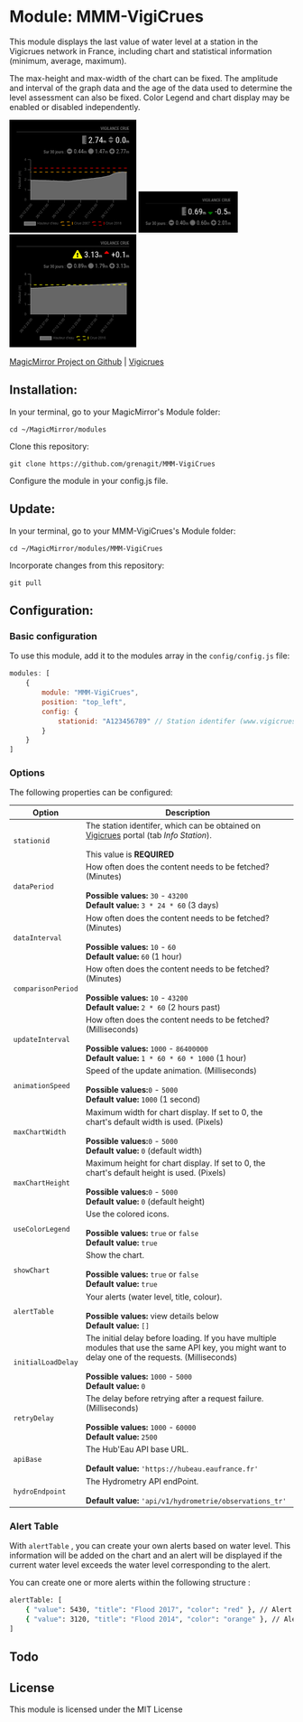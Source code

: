 # Module: MMM-VigiCrues
This module displays the last value of water level at a station in the Vigicrues network in France, including chart and statistical information (minimum, average, maximum).

The max-height and max-width of the chart can be fixed. The amplitude and interval of the graph data and the age of the data used to determine the level assessment can also be fixed. Color Legend and chart display may be enabled or disabled independently.

<p align="left">
<img alt="MMM-VigiCrues Screenshot #1" src="MMM-VigiCrues_screenshot1.png" height="200px">
<img alt="MMM-VigiCrues Screenshot #2" src="MMM-VigiCrues_screenshot2.png" height="73px">
<img alt="MMM-VigiCrues Screenshot #3" src="MMM-VigiCrues_screenshot3.png" height="200px">
</p>

[MagicMirror Project on Github](https://github.com/MichMich/MagicMirror) | [Vigicrues](https://www.vigicrues.gouv.fr/)

## Installation:

In your terminal, go to your MagicMirror's Module folder:

```shell
cd ~/MagicMirror/modules
```
Clone this repository:
```shell
git clone https://github.com/grenagit/MMM-VigiCrues
```

Configure the module in your config.js file.

## Update:

In your terminal, go to your MMM-VigiCrues's Module folder:

```shell
cd ~/MagicMirror/modules/MMM-VigiCrues
```
Incorporate changes from this repository:
```shell
git pull
```

## Configuration:

### Basic configuration

To use this module, add it to the modules array in the `config/config.js` file:
```javascript
modules: [
	{
		module: "MMM-VigiCrues",
		position: "top_left",
		config: {
			stationid: "A123456789" // Station identifer (www.vigicrues.gouv.fr)
		}
	}
]
```
### Options

The following properties can be configured:


| Option                       | Description
| ---------------------------- | -----------
| `stationid`                  | The station identifer, which can be obtained on [Vigicrues](https://www.vigicrues.gouv.fr) portal (tab *Info Station*). <br><br>  This value is **REQUIRED**
| `dataPeriod`            		 | How often does the content needs to be fetched? (Minutes) <br><br> **Possible values:** `30` - `43200` <br> **Default value:** `3 * 24 * 60` (3 days)
| `dataInterval`               | How often does the content needs to be fetched? (Minutes) <br><br> **Possible values:** `10` - `60` <br> **Default value:** `60` (1 hour)
| `comparisonPeriod`           | How often does the content needs to be fetched? (Minutes) <br><br> **Possible values:** `10` - `43200` <br> **Default value:** `2 * 60` (2 hours past)
| `updateInterval`             | How often does the content needs to be fetched? (Milliseconds) <br><br> **Possible values:** `1000` - `86400000` <br> **Default value:** `1 * 60 * 60 * 1000` (1 hour)
| `animationSpeed`             | Speed of the update animation. (Milliseconds) <br><br> **Possible values:**`0` - `5000` <br> **Default value:** `1000` (1 second)
| `maxChartWidth`              | Maximum width for chart display. If set to 0, the chart's default width is used. (Pixels) <br><br> **Possible values:**`0` - `5000` <br> **Default value:** `0` (default width)
| `maxChartHeight`             | Maximum height for chart display. If set to 0, the chart's default height is used. (Pixels) <br><br> **Possible values:**`0` - `5000` <br> **Default value:** `0` (default height)
| `useColorLegend`             | Use the colored icons. <br><br> **Possible values:** `true` or `false` <br> **Default value:** `true`
| `showChart`             		 | Show the chart. <br><br> **Possible values:** `true` or `false` <br> **Default value:** `true`
| `alertTable`             		 | Your alerts (water level, title, colour). <br><br> **Possible values:** view details below <br> **Default value:** `[]`
| `initialLoadDelay`           | The initial delay before loading. If you have multiple modules that use the same API key, you might want to delay one of the requests. (Milliseconds) <br><br> **Possible values:** `1000` - `5000` <br> **Default value:**  `0`
| `retryDelay`                 | The delay before retrying after a request failure. (Milliseconds) <br><br> **Possible values:** `1000` - `60000` <br> **Default value:**  `2500`
| `apiBase`                    | The Hub'Eau API base URL. <br><br> **Default value:**  `'https://hubeau.eaufrance.fr'`
| `hydroEndpoint`              | The Hydrometry API endPoint. <br><br> **Default value:**  `'api/v1/hydrometrie/observations_tr'`

### Alert Table

With `alertTable` , you can create your own alerts based on water level. This information will be added on the chart and an alert will be displayed if the current water level exceeds the water level corresponding to the alert.

You can create one or more alerts within the following structure :

```sh
alertTable: [
	{ "value": 5430, "title": "Flood 2017", "color": "red" }, // Alert set to 5430 mm displayed in red with the title "Flood 2017"
	{ "value": 3120, "title": "Flood 2014", "color": "orange" }, // Alert set to 3120 mm displayed in orange with the title "Flood 2014"
]
```

## Todo


## License

This module is licensed under the MIT License
